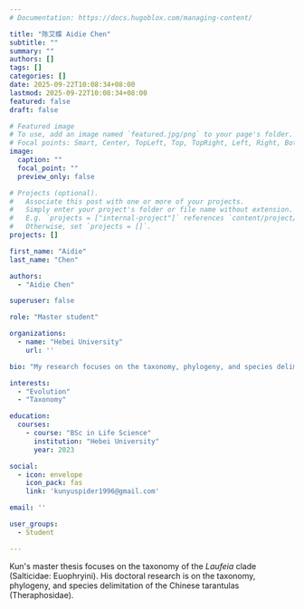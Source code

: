 ```yaml
---
# Documentation: https://docs.hugoblox.com/managing-content/

title: "陈艾蝶 Aidie Chen"
subtitle: ""
summary: ""
authors: []
tags: []
categories: []
date: 2025-09-22T10:08:34+08:00
lastmod: 2025-09-22T10:08:34+08:00
featured: false
draft: false

# Featured image
# To use, add an image named `featured.jpg/png` to your page's folder.
# Focal points: Smart, Center, TopLeft, Top, TopRight, Left, Right, BottomLeft, Bottom, BottomRight.
image:
  caption: ""
  focal_point: ""
  preview_only: false

# Projects (optional).
#   Associate this post with one or more of your projects.
#   Simply enter your project's folder or file name without extension.
#   E.g. `projects = ["internal-project"]` references `content/project/deep-learning/index.md`.
#   Otherwise, set `projects = []`.
projects: []

first_name: "Aidie"
last_name: "Chen"

authors:
  - "Aidie Chen"

superuser: false

role: "Master student"

organizations:
  - name: "Hebei University"
    url: ''

bio: "My research focuses on the taxonomy, phylogeny, and species delimitation of the tarantulas."

interests:
  - "Evolution"
  - "Taxonomy"

education:
  courses:
    - course: "BSc in Life Science"
      institution: "Hebei University"
      year: 2023

social:
  - icon: envelope
    icon_pack: fas
    link: 'kunyuspider1996@gmail.com'

email: ''

user_groups:
  - Student

---
```


Kun's master thesis focuses on the taxonomy of the *Laufeia* clade (Salticidae: Euophryini). His doctoral research is on the taxonomy, phylogeny, and species delimitation of the Chinese tarantulas (Theraphosidae).

